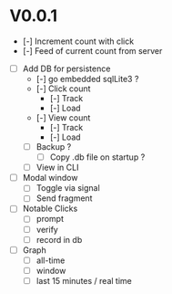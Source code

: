# V0.0.1
- [-] Increment count with click
- [-] Feed of current count from server
- [ ] Add DB for persistence 
    - [-] go embedded sqlLite3 ? 
    - [-] Click count
      - [-] Track
      - [-] Load
    - [-] View count 
      - [-] Track
      - [-] Load
    - [ ] Backup ?
      - [ ] Copy .db file on startup ? 
    - [ ] View in CLI
- [ ] Modal window
  - [ ] Toggle via signal
  - [ ] Send fragment 
- [ ] Notable Clicks
  - [ ] prompt
  - [ ] verify 
  - [ ] record in db
- [ ] Graph 
  - [ ] all-time
  - [ ] window 
  - [ ] last 15 minutes / real time 
